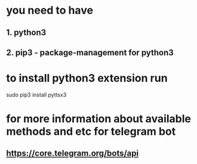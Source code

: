 # you need to have 
## 1. python3
## 2. pip3 - package-management for python3

# to install python3 extension run 
sudo pip3 install pyttsx3

# for more information about available methods and etc for telegram bot 
## https://core.telegram.org/bots/api


